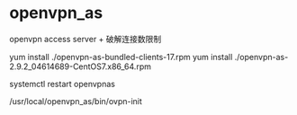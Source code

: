# openvpn_as
openvpn access server + 破解连接数限制

 yum install ./openvpn-as-bundled-clients-17.rpm
 yum install ./openvpn-as-2.9.2_04614689-CentOS7.x86_64.rpm
 
 systemctl restart openvpnas
 
 /usr/local/openvpn_as/bin/ovpn-init
